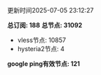 更新时间2025-07-05 23:12:27

**总订阅: 188**
**总节点: 31092**
- vless节点: 10857
- hysteria2节点: 4

**google ping有效节点: 121**

